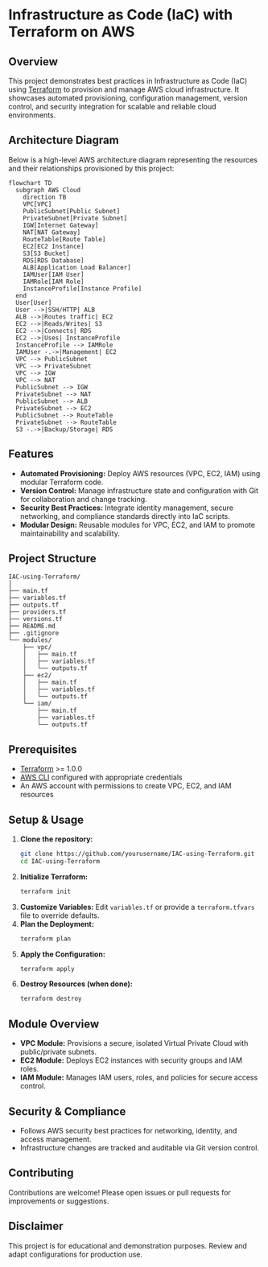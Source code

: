 # Infrastructure as Code (IaC) with Terraform on AWS

## Overview
This project demonstrates best practices in Infrastructure as Code (IaC) using [Terraform](https://www.terraform.io/) to provision and manage AWS cloud infrastructure. It showcases automated provisioning, configuration management, version control, and security integration for scalable and reliable cloud environments.

## Architecture Diagram
Below is a high-level AWS architecture diagram representing the resources and their relationships provisioned by this project:

```mermaid
flowchart TD
  subgraph AWS Cloud
    direction TB
    VPC[VPC]
    PublicSubnet[Public Subnet]
    PrivateSubnet[Private Subnet]
    IGW[Internet Gateway]
    NAT[NAT Gateway]
    RouteTable[Route Table]
    EC2[EC2 Instance]
    S3[S3 Bucket]
    RDS[RDS Database]
    ALB[Application Load Balancer]
    IAMUser[IAM User]
    IAMRole[IAM Role]
    InstanceProfile[Instance Profile]
  end
  User[User]
  User -->|SSH/HTTP| ALB
  ALB -->|Routes traffic| EC2
  EC2 -->|Reads/Writes| S3
  EC2 -->|Connects| RDS
  EC2 -->|Uses| InstanceProfile
  InstanceProfile --> IAMRole
  IAMUser -.->|Management| EC2
  VPC --> PublicSubnet
  VPC --> PrivateSubnet
  VPC --> IGW
  VPC --> NAT
  PublicSubnet --> IGW
  PrivateSubnet --> NAT
  PublicSubnet --> ALB
  PrivateSubnet --> EC2
  PublicSubnet --> RouteTable
  PrivateSubnet --> RouteTable
  S3 -.->|Backup/Storage| RDS
```

## Features
- **Automated Provisioning:** Deploy AWS resources (VPC, EC2, IAM) using modular Terraform code.
- **Version Control:** Manage infrastructure state and configuration with Git for collaboration and change tracking.
- **Security Best Practices:** Integrate identity management, secure networking, and compliance standards directly into IaC scripts.
- **Modular Design:** Reusable modules for VPC, EC2, and IAM to promote maintainability and scalability.

## Project Structure
```
IAC-using-Terraform/
│
├── main.tf
├── variables.tf
├── outputs.tf
├── providers.tf
├── versions.tf
├── README.md
├── .gitignore
└── modules/
    ├── vpc/
    │   ├── main.tf
    │   ├── variables.tf
    │   └── outputs.tf
    ├── ec2/
    │   ├── main.tf
    │   ├── variables.tf
    │   └── outputs.tf
    └── iam/
        ├── main.tf
        ├── variables.tf
        └── outputs.tf
```

## Prerequisites
- [Terraform](https://www.terraform.io/downloads.html) >= 1.0.0
- [AWS CLI](https://aws.amazon.com/cli/) configured with appropriate credentials
- An AWS account with permissions to create VPC, EC2, and IAM resources

## Setup & Usage
1. **Clone the repository:**
   ```bash
   git clone https://github.com/yourusername/IAC-using-Terraform.git
   cd IAC-using-Terraform
   ```
2. **Initialize Terraform:**
   ```bash
   terraform init
   ```
3. **Customize Variables:**
   Edit `variables.tf` or provide a `terraform.tfvars` file to override defaults.
4. **Plan the Deployment:**
   ```bash
   terraform plan
   ```
5. **Apply the Configuration:**
   ```bash
   terraform apply
   ```
6. **Destroy Resources (when done):**
   ```bash
   terraform destroy
   ```

## Module Overview
- **VPC Module:** Provisions a secure, isolated Virtual Private Cloud with public/private subnets.
- **EC2 Module:** Deploys EC2 instances with security groups and IAM roles.
- **IAM Module:** Manages IAM users, roles, and policies for secure access control.

## Security & Compliance
- Follows AWS security best practices for networking, identity, and access management.
- Infrastructure changes are tracked and auditable via Git version control.

## Contributing
Contributions are welcome! Please open issues or pull requests for improvements or suggestions.

## Disclaimer
This project is for educational and demonstration purposes. Review and adapt configurations for production use. 